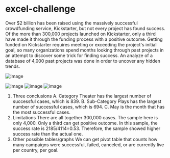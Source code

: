 # excel-challenge
Over $2 billion has been raised using the massively successful crowdfunding service, Kickstarter, but not every project has found success. Of the more than 300,000 projects launched on Kickstarter, only a third have made it through the funding process with a positive outcome.
Getting funded on Kickstarter requires meeting or exceeding the project's initial goal, so many organizations spend months looking through past projects in an attempt to discover some trick for finding success. An analyze of a database of 4,000 past projects was done in order to uncover any hidden trends.

![image](https://user-images.githubusercontent.com/79819331/119152830-aa11a380-ba1e-11eb-9f2e-b2e652859100.png)

![image](https://user-images.githubusercontent.com/79819331/119152267-2657b700-ba1e-11eb-82e5-fb38ec3f916c.png)
![image](https://user-images.githubusercontent.com/79819331/119152307-32437900-ba1e-11eb-99a9-617c54b763db.png)
![image](https://user-images.githubusercontent.com/79819331/119152355-3cfe0e00-ba1e-11eb-8207-80499c77a6d9.png)





1.	Three conclusions
A.	Category Theater has the largest number of successful cases, which is 839. 
B.	Sub-Category Plays has the largest number of successful cases, which is 694.
C.	May is the month that has the most successful cases.
2.	Limitations
There are all together 300,000 cases. The sample here is only 4,000. Only a third can get positive outcome. In this sample, the success rate is 2185/4114=0.53. Therefore, the sample showed higher success rate than the actual one.
3.	Other possible tables/graphs
We can get pivot table that counts how many campaigns were successful, failed, canceled, or are currently live per country, per goal.

